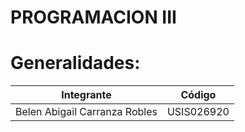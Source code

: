 # PROGRAMACION III 
# Generalidades: 
| Integrante   | Código | 
| ------------- | -------------| 
| Belen Abigail Carranza Robles | USIS026920 |
